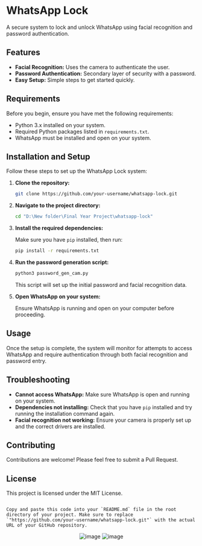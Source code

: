 # WhatsApp Lock

A secure system to lock and unlock WhatsApp using facial recognition and password authentication.

## Features

- **Facial Recognition:** Uses the camera to authenticate the user.
- **Password Authentication:** Secondary layer of security with a password.
- **Easy Setup:** Simple steps to get started quickly.

## Requirements

Before you begin, ensure you have met the following requirements:

- Python 3.x installed on your system.
- Required Python packages listed in `requirements.txt`.
- WhatsApp must be installed and open on your system.

## Installation and Setup

Follow these steps to set up the WhatsApp Lock system:

1. **Clone the repository:**

   ```bash
   git clone https://github.com/your-username/whatsapp-lock.git
   ```

2. **Navigate to the project directory:**

   ```bash
   cd "D:\New folder\Final Year Project\whatsapp-lock"
   ```

3. **Install the required dependencies:**

   Make sure you have `pip` installed, then run:

   ```bash
   pip install -r requirements.txt
   ```

4. **Run the password generation script:**

   ```bash
   python3 password_gen_cam.py
   ```

   This script will set up the initial password and facial recognition data.

5. **Open WhatsApp on your system:**

   Ensure WhatsApp is running and open on your computer before proceeding.

## Usage

Once the setup is complete, the system will monitor for attempts to access WhatsApp and require authentication through both facial recognition and password entry.

## Troubleshooting

- **Cannot access WhatsApp:** Make sure WhatsApp is open and running on your system.
- **Dependencies not installing:** Check that you have `pip` installed and try running the installation command again.
- **Facial recognition not working:** Ensure your camera is properly set up and the correct drivers are installed.

## Contributing

Contributions are welcome! Please feel free to submit a Pull Request.

## License

This project is licensed under the MIT License.
```

Copy and paste this code into your `README.md` file in the root directory of your project. Make sure to replace `"https://github.com/your-username/whatsapp-lock.git"` with the actual URL of your GitHub repository.

```
<p align="center">
   <img src="https://github.com/user-attachments/assets/d6b3f7d7-4820-47c3-928a-af49b20b8288" alt="image" />
  <img src="https://github.com/user-attachments/assets/80f7bea1-8925-4ace-a044-115c6569d9da" alt="image" />
</p>
